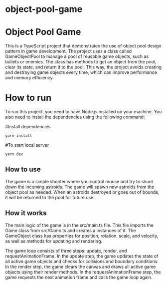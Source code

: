 # object-pool-game


# Object Pool Game
This is a TypeScript project that demonstrates the use of object pool design pattern in game development. The project uses a class called GameObjectPool to manage a pool of reusable game objects, such as bullets or enemies. The class has methods to get an object from the pool, clear its state, and return it to the pool. This way, the project avoids creating and destroying game objects every time, which can improve performance and memory efficiency.

# How to run
To run this project, you need to have Node.js  installed on your machine. You also need to install the dependencies using the following command:

#Install dependencies
```
yarn install
```
#To start local server
```
yarn dev
```

## How to use
The game is a simple shooter where you control mouse and try to shoot down the incoming astroids. The game will spawn new astroids from the object pool as needed. When an astroids destroyed or goes out of bounds, it will be returned to the pool for future use.

## How it works
The main logic of the game is in the src/main.ts file. This file imports the Game class from src/Game.ts and creates a instances of it. The GameObject class has properties for position, rotation, scale, and velocity, as well as methods for updating and rendering.

The game loop consists of three steps: update, render, and requestAnimationFrame. In the update step, the game updates the state of all active game objects and checks for collisions and boundary conditions. In the render step, the game clears the canvas and draws all active game objects using their render methods. In the requestAnimationFrame step, the game requests the next animation frame and calls the game loop again.
